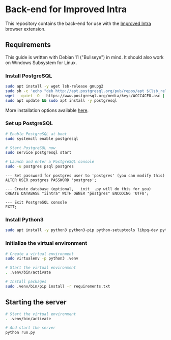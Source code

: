 # Back-end for Improved Intra
This repository contains the back-end for use with the [Improved Intra](https://github.com/FreekBes/improved_intra) browser extension.


## Requirements
This guide is written with Debian 11 ("Bullseye") in mind. It should also work on Windows Subsystem for Linux.

### Install PostgreSQL
```sh
sudo apt install -y wget lsb-release gnupg2
sudo sh -c 'echo "deb http://apt.postgresql.org/pub/repos/apt $(lsb_release -cs)-pgdg main" > /etc/apt/sources.list.d/pgdg.list'
wget --quiet -O - https://www.postgresql.org/media/keys/ACCC4CF8.asc | sudo apt-key add -
sudo apt update && sudo apt install -y postgresql
```
More installation options available [here](https://www.postgresql.org/download/).

### Set up PostgreSQL
```sh
# Enable PostgreSQL at boot
sudo systemctl enable postgresql

# Start PostgreSQL now
sudo service postgresql start

# Launch and enter a PostgreSQL console
sudo -u postgres psql postgres
```
```postgresql
--- Set password for postgres user to 'postgres' (you can modify this)
ALTER USER postgres PASSWORD 'postgres';

--- Create database (optional, __init__.py will do this for you)
CREATE DATABASE "iintra" WITH OWNER "postgres" ENCODING 'UTF8';

--- Exit PostgreSQL console
EXIT;
```

### Install Python3
```sh
sudo apt install -y python3 python3-pip python-setuptools libpq-dev python3-virtualenv virtualenv
```

### Initialize the virtual environment
```sh
# Create a virtual environment
sudo virtualenv -p python3 .venv

# Start the virtual environment
. .venv/bin/activate

# Install packages
sudo .venv/bin/pip install -r requirements.txt
```

## Starting the server
```sh
# Start the virtual environment
. .venv/bin/activate

# And start the server
python run.py
```
